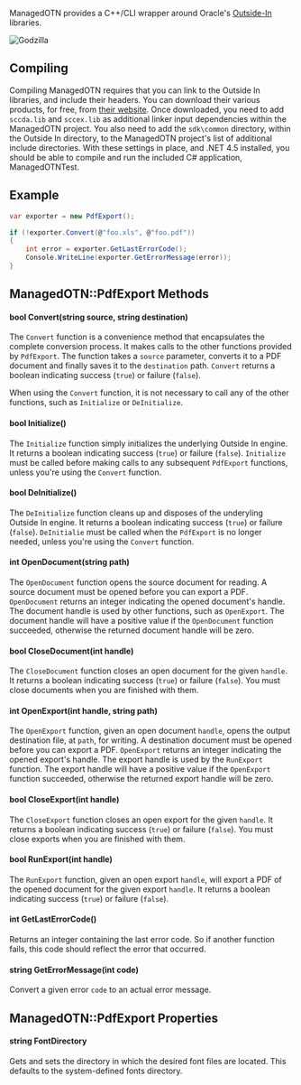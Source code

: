 ManagedOTN provides a C++/CLI wrapper around Oracle's [Outside-In](http://www.oracle.com/us/technologies/embedded/025613.htm) libraries.

![Godzilla](http://i.imgur.com/U33qoR2.png "Godzilla")

## Compiling

Compiling ManagedOTN requires that you can link to the Outside In libraries, and include their headers. You can download their various products, for free, from [their website](http://www.oracle.com/technetwork/middleware/content-management/downloads/oit-dl-otn-097435.html). Once downloaded, you need to add `sccda.lib` and `sccex.lib` as additional linker input dependencies within the ManagedOTN project. You also need to add the `sdk\common` directory, within the Outside In directory, to the ManagedOTN project's list of additional include directories. With these settings in place, and .NET 4.5 installed, you should be able to compile and run the included C# application, ManagedOTNTest.

## Example

```csharp
var exporter = new PdfExport();

if (!exporter.Convert(@"foo.xls", @"foo.pdf"))
{
    int error = exporter.GetLastErrorCode();
    Console.WriteLine(exporter.GetErrorMessage(error));
}
```

## ManagedOTN::PdfExport Methods

#### bool Convert(string source, string destination)

The `Convert` function is a convenience method that encapsulates the complete conversion process. It makes calls to the other functions provided by `PdfExport`. The function takes a `source` parameter, converts it to a PDF document and finally saves it to the `destination` path. `Convert` returns a boolean indicating success (`true`) or failure (`false`).

When using the `Convert` function, it is not necessary to call any of the other functions, such as `Initialize` or `DeInitialize`.

#### bool Initialize()

The `Initialize` function simply initializes the underlying Outside In engine. It returns a boolean indicating success (`true`) or failure (`false`). `Initialize` must be called before making calls to any subsequent `PdfExport` functions, unless you're using the `Convert` function.

#### bool DeInitialize()

The `DeInitialize` function cleans up and disposes of the underyling Outside In engine. It returns a boolean indicating success (`true`) or failure (`false`). `DeInitialie` must be called when the `PdfExport` is no longer needed, unless you're using the `Convert` function.

#### int OpenDocument(string path)

The `OpenDocument` function opens the source document for reading. A source document must be opened before you can export a PDF. `OpenDocument` returns an integer indicating the opened document's handle. The document handle is used by other functions, such as `OpenExport`. The document handle will have a positive value if the `OpenDocument` function succeeded, otherwise the returned document handle will be zero.

#### bool CloseDocument(int handle)

The `CloseDocument` function closes an open document for the given `handle`. It returns a boolean indicating success (`true`) or failure (`false`). You must close documents when you are finished with them.

#### int OpenExport(int handle, string path)

The `OpenExport` function, given an open document `handle`, opens the output destination file, at `path`, for writing. A destination document must be opened before you can export a PDF. `OpenExport` returns an integer indicating the opened export's handle. The export handle is used by the `RunExport` function. The export handle will have a positive value if the `OpenExport` function succeeded, otherwise the returned export handle will be zero.

#### bool CloseExport(int handle)

The `CloseExport` function closes an open export for the given `handle`. It returns a boolean indicating success (`true`) or failure (`false`). You must close exports when you are finished with them.

#### bool RunExport(int handle)

The `RunExport` function, given an open export `handle`, will export a PDF of the opened document for the given export `handle`. It returns a boolean indicating success (`true`) or failure (`false`).

#### int GetLastErrorCode()

Returns an integer containing the last error code. So if another function fails, this code should reflect the error that occurred.

#### string GetErrorMessage(int code)

Convert a given error `code` to an actual error message.

## ManagedOTN::PdfExport Properties

#### string FontDirectory

Gets and sets the directory in which the desired font files are located. This defaults to the system-defined fonts directory.
